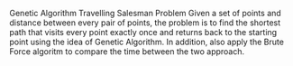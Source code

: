 Genetic Algorithm Travelling Salesman Problem
Given a set of points and distance between every pair of points, the problem is to find the shortest path that visits every point exactly once and returns back to the starting point using the idea of Genetic Algorithm. In addition, also apply the Brute Force algoritm to compare the time between the two approach.
